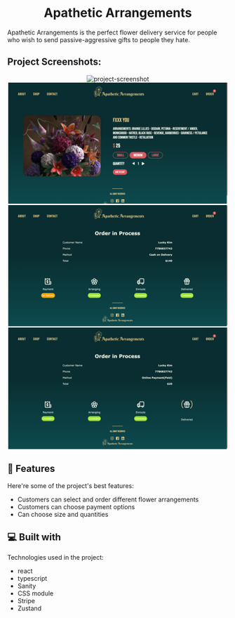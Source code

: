 <h1 align="center" id="title">Apathetic Arrangements</h1>

<p id="description">Apathetic Arrangements is the perfect flower delivery service for people who wish to send passive-aggressive gifts to people they hate.</p>

<h2>Project Screenshots:</h2>
<div align="center">
<img src="https://github.com/lucky-hw-kim/Apathetic-Arrangements/blob/main/doc/ezgif.com-gif-maker%20(1).gif?raw=true" alt="project-screenshot" width="500" height="auto/ align:center">
</div>
<div align="center">
<img src="https://github.com/lucky-hw-kim/Apathetic-Arrangements/blob/main/doc/https-apathetic-arrangements-vercel-app-flower-fxxx-you.png?raw=true" alt="project-screenshot" width="500" height="auto/">
</div>
<div align="center">
<img src="https://github.com/lucky-hw-kim/Apathetic-Arrangements/blob/main/doc/https-apathetic-arrangements-vercel-app-order-6T35hn8z7pgukzRAxL6PM1.png?raw=true" alt="project-screenshot" width="500" height="auto/">
</div>
<div align="center">
<img src="https://github.com/lucky-hw-kim/Apathetic-Arrangements/blob/main/doc/https-apathetic-arrangements-vercel-app-order-fB1FUzimXcSTYPJGT1E0H0.png?raw=true" alt="project-screenshot" width="500" height="auto/">
</div>
  
  
<h2>🧐 Features</h2>

Here're some of the project's best features:

*   Customers can select and order different flower arrangements
*   Customers can choose payment options
*   Can choose size and quantities

  
  
<h2>💻 Built with</h2>

Technologies used in the project:

*   react
*   typescript
*   Sanity
*   CSS module
*   Stripe
*   Zustand
